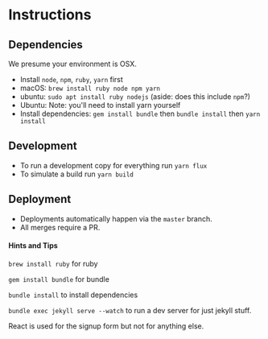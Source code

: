 # Instructions

## Dependencies

We presume your environment is OSX.

* Install `node`, `npm`, `ruby`, `yarn` first
 * macOS: `brew install ruby node npm yarn`
 * ubuntu: `sudo apt install ruby nodejs` (aside: does this include `npm`?)
 * Ubuntu: Note: you'll need to install yarn yourself
* Install dependencies: `gem install bundle` then `bundle install` then `yarn install`

## Development

* To run a development copy for everything run `yarn flux`
* To simulate a build run `yarn build`

## Deployment

* Deployments automatically happen via the `master` branch.
* All merges require a PR.



<!-- 1. run npm install
2. To start dev environment run: $ `npm run flux`

## Don't edit files from _Sites folder

## _site folder  and it's contents are cleaned on site builds!!
The contents of `_site` are automatically cleaned, by default, when the site is built.

The `_site` folder should only be used as a staging area and to copy files from to your web server.

http://ricostacruz.com/til/relative-paths-in-jekyll.html

http://wolfslittlestore.be/2013/10/rendering-markdown-in-jekyll/

http://stackoverflow.com/questions/21976330/passing-parameters-to-inclusion-in-liquid-templates

http://stackoverflow.com/questions/26855552/jekyll-compiling-seems-way-too-slow


https://docs.shopify.com/themes/liquid/tags/control-flow-tags -->


#### Hints and Tips

`brew install ruby` for ruby

`gem install bundle` for bundle

`bundle install` to install dependencies

`bundle exec jekyll serve --watch` to run a dev server for just jekyll stuff.

React is used for the signup form but not for anything else.
